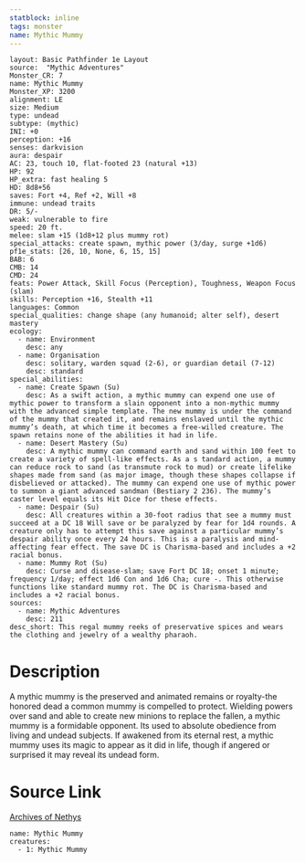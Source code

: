 ```yaml
---
statblock: inline
tags: monster
name: Mythic Mummy
---
```

```statblock
layout: Basic Pathfinder 1e Layout
source:  "Mythic Adventures"
Monster_CR: 7
name: Mythic Mummy
Monster_XP: 3200
alignment: LE
size: Medium
type: undead
subtype: (mythic)
INI: +0
perception: +16
senses: darkvision
aura: despair
AC: 23, touch 10, flat-footed 23 (natural +13)
HP: 92
HP_extra: fast healing 5
HD: 8d8+56
saves: Fort +4, Ref +2, Will +8
immune: undead traits
DR: 5/-
weak: vulnerable to fire
speed: 20 ft.
melee: slam +15 (1d8+12 plus mummy rot)
special_attacks: create spawn, mythic power (3/day, surge +1d6)
pf1e_stats: [26, 10, None, 6, 15, 15]
BAB: 6
CMB: 14
CMD: 24
feats: Power Attack, Skill Focus (Perception), Toughness, Weapon Focus (slam)
skills: Perception +16, Stealth +11
languages: Common
special_qualities: change shape (any humanoid; alter self), desert mastery
ecology:
  - name: Environment
    desc: any
  - name: Organisation
    desc: solitary, warden squad (2-6), or guardian detail (7-12)
    desc: standard
special_abilities:
  - name: Create Spawn (Su)
    desc: As a swift action, a mythic mummy can expend one use of mythic power to transform a slain opponent into a non-mythic mummy with the advanced simple template. The new mummy is under the command of the mummy that created it, and remains enslaved until the mythic mummy’s death, at which time it becomes a free-willed creature. The spawn retains none of the abilities it had in life.
  - name: Desert Mastery (Su)
    desc: A mythic mummy can command earth and sand within 100 feet to create a variety of spell-like effects. As a s tandard action, a mummy can reduce rock to sand (as transmute rock to mud) or create lifelike shapes made from sand (as major image, though these shapes collapse if disbelieved or attacked). The mummy can expend one use of mythic power to summon a giant advanced sandman (Bestiary 2 236). The mummy’s caster level equals its Hit Dice for these effects.
  - name: Despair (Su)
    desc: All creatures within a 30-foot radius that see a mummy must succeed at a DC 18 Will save or be paralyzed by fear for 1d4 rounds. A creature only has to attempt this save against a particular mummy’s despair ability once every 24 hours. This is a paralysis and mind-affecting fear effect. The save DC is Charisma-based and includes a +2 racial bonus.
  - name: Mummy Rot (Su)
    desc: Curse and disease-slam; save Fort DC 18; onset 1 minute; frequency 1/day; effect 1d6 Con and 1d6 Cha; cure -. This otherwise functions like standard mummy rot. The DC is Charisma-based and includes a +2 racial bonus.
sources:
  - name: Mythic Adventures
    desc: 211
desc_short: This regal mummy reeks of preservative spices and wears the clothing and jewelry of a wealthy pharaoh.
```
# Description
A mythic mummy is the preserved and animated remains or royalty-the honored dead a common mummy is compelled to protect. Wielding powers over sand and able to create new minions to replace the fallen, a mythic mummy is a formidable opponent. Its used to absolute obedience from living and undead subjects. If awakened from its eternal rest, a mythic mummy uses its magic to appear as it did in life, though if angered or surprised it may reveal its undead form.
# Source Link
[Archives of Nethys](https://aonprd.com/MythicMonsterDisplay.aspx?ItemName=Mummy)
```encounter-table
name: Mythic Mummy
creatures:
  - 1: Mythic Mummy
```
